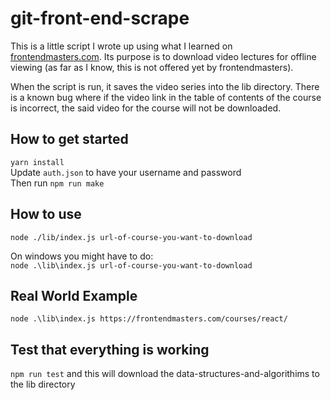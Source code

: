 # git-front-end-scrape
This is a little script I wrote up using what I learned on [frontendmasters.com](www.frontendmasters.com). Its purpose is to download video lectures for offline viewing (as far as I know, this is not offered yet by frontendmasters).  

When the script is run, it saves the video series into the lib directory. There is a known bug where if the video link in the table of contents of the course is incorrect, the said video for the course will not be downloaded. 

## How to get started
`yarn install`  
Update `auth.json` to have your username and password   
Then run `npm run make`

## How to use
`node ./lib/index.js url-of-course-you-want-to-download`  

On windows you might have to do:  
`node .\lib\index.js url-of-course-you-want-to-download`

## Real World Example
`node .\lib\index.js https://frontendmasters.com/courses/react/`

## Test that everything is working
`npm run test` and this will download the data-structures-and-algorithims to the lib directory